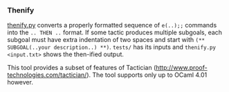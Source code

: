 ### Thenify

[thenify.py](thenify) converts a properly formatted sequence of `e(..);;` commands into the `.. THEN ..` format.
If some tactic produces multiple subgoals, each subgoal must have extra indentation
of two spaces and start with `(** SUBGOAL(..your description..) **)`.
`tests/` has its inputs and `thenify.py <input.txt>` shows the then-ified output.

This tool provides a subset of features of Tactician (http://www.proof-technologies.com/tactician/).
The tool supports only up to OCaml 4.01 however.


